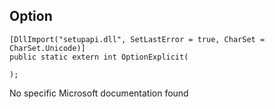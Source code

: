 ## Option

```
[DllImport("setupapi.dll", SetLastError = true, CharSet = CharSet.Unicode)]
public static extern int OptionExplicit(
   
);
```

No specific Microsoft documentation found
